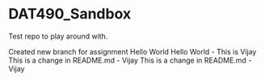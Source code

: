 # DAT490_Sandbox
Test repo to play around with.

Created new branch for assignment
Hello World
Hello World - This is Vijay
This is a change in README.md - Vijay
This is a change in README.md - Vijay
